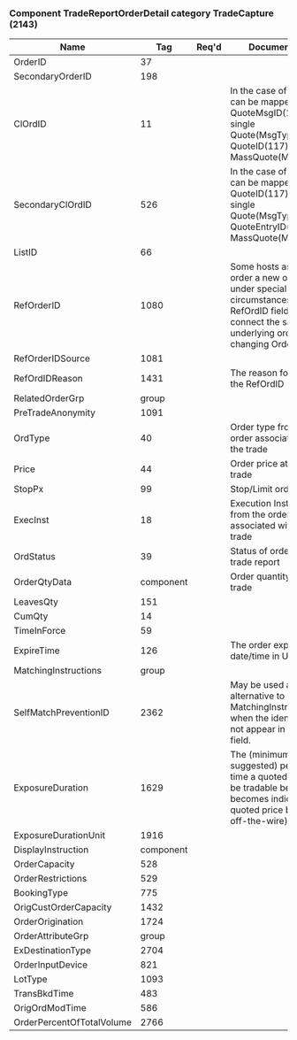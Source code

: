### Component TradeReportOrderDetail category TradeCapture (2143)

| Name                      | Tag       | Req'd | Documentation                                                                                                                               |
|---------------------------|-----------|----------|-------------------------------------------------------------------------------------------------------------------------------|
| OrderID                   | 37        |       |                                                                                                                                |
| SecondaryOrderID          | 198       |       |                                                                                                                                |
| ClOrdID                   | 11        |       | In the case of quotes can be mapped to QuoteMsgID(1166) of a single Quote(MsgType=S) or QuoteID(117) of a MassQuote(MsgType=i).                            |
| SecondaryClOrdID          | 526       |       | In the case of quotes can be mapped to QuoteID(117) of a single Quote(MsgType=S) or QuoteEntryID(299) of a MassQuote(MsgType=i).                           |
| ListID                    | 66        |       |                                                                                                                                |
| RefOrderID                | 1080      |       | Some hosts assign an order a new order id under special circumstances. The RefOrdID field will connect the same underlying order across changing OrderIDs. |
| RefOrderIDSource          | 1081      |       |                                                                                                                                |
| RefOrdIDReason            | 1431      |       | The reason for updating the RefOrdID                                                                                                                       |
| RelatedOrderGrp           | group     |       |                                                                                                                                |
| PreTradeAnonymity         | 1091      |       |                                                                                                                                |
| OrdType                   | 40        |       | Order type from the order associated with the trade                                                                                                        |
| Price                     | 44        |       | Order price at time of trade                                                                                                                               |
| StopPx                    | 99        |       | Stop/Limit order price                                                                                                                               |
| ExecInst                  | 18        |       | Execution Instruction from the order associated with the trade                                                                                             |
| OrdStatus                 | 39        |       | Status of order as of this trade report                                                                                                                    |
| OrderQtyData              | component |       | Order quantity at time of trade                                                                                                                            |
| LeavesQty                 | 151       |       |                                                                                                                                |
| CumQty                    | 14        |       |                                                                                                                                |
| TimeInForce               | 59        |       |                                                                                                                                |
| ExpireTime                | 126       |       | The order expiration date/time in UTC                                                                                                                      |
| MatchingInstructions      | group     |       |                                                                                                                                |
| SelfMatchPreventionID     | 2362      |       | May be used as an alternative to MatchingInstructions when the identifier does not appear in another field.                                                |
| ExposureDuration          | 1629      |       | The (minimum or suggested) period of time a quoted price is to be tradable before it becomes indicative. (i.e. quoted price becomes off-the-wire).         |
| ExposureDurationUnit      | 1916      |       |                                                                                                                                |
| DisplayInstruction        | component |       |                                                                                                                                |
| OrderCapacity             | 528       |       |                                                                                                                                |
| OrderRestrictions         | 529       |       |                                                                                                                                |
| BookingType               | 775       |       |                                                                                                                                |
| OrigCustOrderCapacity     | 1432      |       |                                                                                                                                |
| OrderOrigination          | 1724      |       |                                                                                                                                |
| OrderAttributeGrp         | group     |       |                                                                                                                                |
| ExDestinationType         | 2704      |       |                                                                                                                                |
| OrderInputDevice          | 821       |       |                                                                                                                                |
| LotType                   | 1093      |       |                                                                                                                                |
| TransBkdTime              | 483       |       |                                                                                                                                |
| OrigOrdModTime            | 586       |       |                                                                                                                                |
| OrderPercentOfTotalVolume | 2766      |       |                                                                                                                                |


